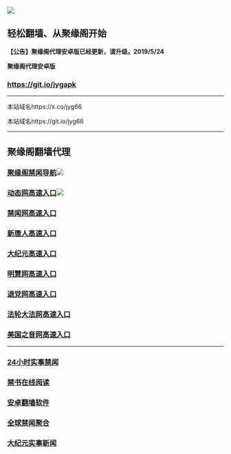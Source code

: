 ![](https://raw.githubusercontent.com/hao369/a/master/j.jpg)



## 轻松翻墙、从聚缘阁开始



**【公告】聚缘阁代理安卓版已经更新，请升级。2019/5/24**

 
**聚缘阁代理安卓版**
### https://git.io/jygapk  

***

本站域名https://x.co/jyg66 

本站域名https://git.io/jyg66



***




## 聚缘阁翻墙代理 

### [聚缘阁禁闻导航](https://que3gpjlc6.execute-api.ap-northeast-1.amazonaws.com/55)![](https://raw.githubusercontent.com/hao369/a/master/tj.gif)

### [动态网高速入口](https://er2.bmvl.ru/12587/585)![](https://raw.githubusercontent.com/hao369/a/master/jygdl.gif)

### [禁闻网高速入口](http://t.cn/Ais0H8d2)

### [新唐人高速入口](https://er2.bmvl.ru/12587/5)

### [大纪元高速入口](https://er2.bmvl.ru/12587/7)

### [明慧网高速入口](https://er2.bmvl.ru/12587/3)

### [退党网高速入口](https://er2.bmvl.ru/12587/8)

### [法轮大法网高速入口](https://er2.bmvl.ru/12587/15)

### [美国之音网高速入口](https://er2.bmvl.ru/12587/18)





***






### [24小时实事禁闻](https://git.io/fj3Go)

### [禁书在线阅读](https://github.com/txyzum203/djy/blob/master/gb/9p.md?flntdtv#1)


### [安卓翻墙软件](https://git.io/afq)

### [全球禁闻聚合](https://github.com/gfw-breaker/banned-news1/blob/master/README.md)

### [大纪元实事新闻](https://git.io/fjmgE)






